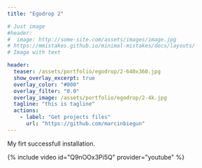 ```yaml
---
title: "Egodrop 2"

# Just image
#header:
#  image: http://some-site.com/assets/images/image.jpg
# https://mmistakes.github.io/minimal-mistakes/docs/layouts/
# Image with text

header:
  teaser: /assets/portfolio/egodrop/2-640x360.jpg
  show_overlay_excerpt: true
  overlay_color: "#000"
  overlay_filter: "0.0"
  overlay_image: /assets/portfolio/egodrop/2-4k.jpg
  tagline: "this is tagline"
  actions:
    - label: "Get projects files"
      url: "https://github.com/marcinbiegun"
---
```


My firt successfull installation.

{% include video id="Q9nOOx3Pi5Q" provider="youtube" %}